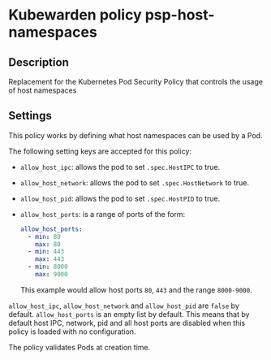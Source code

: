 # Kubewarden policy psp-host-namespaces

## Description

Replacement for the Kubernetes Pod Security Policy that controls the
usage of host namespaces

## Settings

This policy works by defining what host namespaces can be used by a Pod.

The following setting keys are accepted for this policy:

* `allow_host_ipc`: allows the pod to set `.spec.HostIPC` to true.
* `allow_host_network`: allows the pod to set `.spec.HostNetwork` to true.
* `allow_host_pid`: allows the pod to set `.spec.HostPID` to true.
* `allow_host_ports`: is a range of ports of the form:

  ```yaml
  allow_host_ports:
    - min: 80
      max: 80
    - min: 443
      max: 443
    - min: 8000
      max: 9000
  ```

  This example would allow host ports `80`, `443` and the range `8000-9000`.

`allow_host_ipc`, `allow_host_network` and `allow_host_pid` are
`false` by default. `allow_host_ports` is an empty list by
default. This means that by default host IPC, network, pid and all
host ports are disabled when this policy is loaded with no
configuration.

The policy validates Pods at creation time.
